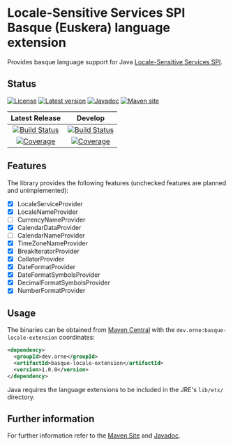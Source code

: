 # Locale-Sensitive Services SPI Basque (Euskera) language extension

Provides basque language support for Java [Locale-Sensitive Services SPI][java i18n spi].

## Status

[![License][status.license.badge]][status.license]
[![Latest version][status.maven.badge]][status.maven]
[![Javadoc][status.javadoc.badge]][javadoc]
[![Maven site][status.site.badge]][site]

| Latest Release | Develop |
| :------------: | :-------------: |
| [![Build Status][status.latest.ci.badge]][status.latest.ci] | [![Build Status][status.dev.ci.badge]][status.dev.ci] |
| [![Coverage][status.latest.cov.badge]][status.latest.cov] | [![Coverage][status.dev.cov.badge]][status.dev.cov] |

## Features

The library provides the following features (unchecked features are planned and
unimplemented):

- [X] LocaleServiceProvider
- [X] LocaleNameProvider
- [ ] CurrencyNameProvider
- [X] CalendarDataProvider
- [ ] CalendarNameProvider
- [X] TimeZoneNameProvider
- [X] BreakIteratorProvider
- [X] CollatorProvider
- [X] DateFormatProvider
- [X] DateFormatSymbolsProvider
- [X] DecimalFormatSymbolsProvider
- [X] NumberFormatProvider

## Usage

The binaries can be obtained from [Maven Central][status.maven] with the
`dev.orne:basque-locale-extension` coordinates:

```xml
<dependency>
  <groupId>dev.orne</groupId>
  <artifactId>basque-locale-extension</artifactId>
  <version>1.0.0</version>
</dependency>
```

Java requires the language extensions to be included in the JRE's
`lib/etx/` directory.

## Further information

For further information refer to the [Maven Site][site] and [Javadoc][javadoc].

[site]: https://orne-dev.github.io/java-i18n-eu/
[javadoc]: https://javadoc.io/doc/dev.orne/basque-locale-extension
[status.license]: http://www.gnu.org/licenses/gpl-3.0.txt
[status.license.badge]: https://img.shields.io/github/license/orne-dev/java-i18n-eu
[status.maven]: https://search.maven.org/artifact/dev.orne/basque-locale-extension
[status.maven.badge]: https://img.shields.io/maven-central/v/dev.orne/basque-locale-extension.svg?label=Maven%20Central
[status.javadoc.badge]: https://javadoc.io/badge2/dev.orne/basque-locale-extension/javadoc.svg
[status.site.badge]: https://img.shields.io/website?url=https%3A%2F%2Forne-dev.github.io%2Fjava-i18n-eu%2F
[status.latest.ci]: https://github.com/orne-dev/java-i18n-eu/actions/workflows/release.yml
[status.latest.ci.badge]: https://github.com/orne-dev/java-i18n-eu/actions/workflows/release.yml/badge.svg?branch=master
[status.latest.cov]: https://sonarcloud.io/dashboard?id=orne-dev_java-i18n-eu
[status.latest.cov.badge]: https://sonarcloud.io/api/project_badges/measure?project=orne-dev_java-i18n-eu&metric=coverage
[status.dev.ci]: https://github.com/orne-dev/java-i18n-eu/actions/workflows/build.yml
[status.dev.ci.badge]: https://github.com/orne-dev/java-i18n-eu/actions/workflows/build.yml/badge.svg?branch=develop
[status.dev.cov]: https://sonarcloud.io/dashboard?id=orne-dev_java-i18n-eu&branch=develop
[status.dev.cov.badge]: https://sonarcloud.io/api/project_badges/measure?project=orne-dev_java-i18n-eu&metric=coverage&branch=develop
[java i18n spi]: https://docs.oracle.com/javase/tutorial/i18n/locale/services.html
[kirolak eu]: https://code.google.com/archive/p/java-basque-locale/
